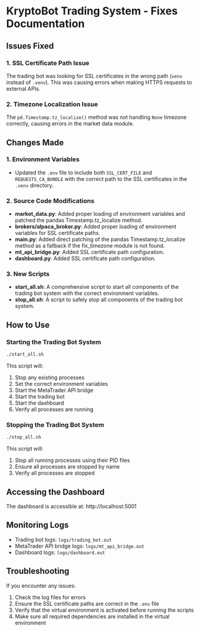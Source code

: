 # KryptoBot Trading System - Fixes Documentation

## Issues Fixed

### 1. SSL Certificate Path Issue
The trading bot was looking for SSL certificates in the wrong path (`venv` instead of `.venv`). This was causing errors when making HTTPS requests to external APIs.

### 2. Timezone Localization Issue
The `pd.Timestamp.tz_localize()` method was not handling `None` timezone correctly, causing errors in the market data module.

## Changes Made

### 1. Environment Variables
- Updated the `.env` file to include both `SSL_CERT_FILE` and `REQUESTS_CA_BUNDLE` with the correct path to the SSL certificates in the `.venv` directory.

### 2. Source Code Modifications
- **market_data.py**: Added proper loading of environment variables and patched the pandas Timestamp.tz_localize method.
- **brokers/alpaca_broker.py**: Added proper loading of environment variables for SSL certificate paths.
- **main.py**: Added direct patching of the pandas Timestamp.tz_localize method as a fallback if the fix_timezone module is not found.
- **mt_api_bridge.py**: Added SSL certificate path configuration.
- **dashboard.py**: Added SSL certificate path configuration.

### 3. New Scripts
- **start_all.sh**: A comprehensive script to start all components of the trading bot system with the correct environment variables.
- **stop_all.sh**: A script to safely stop all components of the trading bot system.

## How to Use

### Starting the Trading Bot System
```bash
./start_all.sh
```
This script will:
1. Stop any existing processes
2. Set the correct environment variables
3. Start the MetaTrader API bridge
4. Start the trading bot
5. Start the dashboard
6. Verify all processes are running

### Stopping the Trading Bot System
```bash
./stop_all.sh
```
This script will:
1. Stop all running processes using their PID files
2. Ensure all processes are stopped by name
3. Verify all processes are stopped

## Accessing the Dashboard
The dashboard is accessible at: http://localhost:5001

## Monitoring Logs
- Trading bot logs: `logs/trading_bot.out`
- MetaTrader API bridge logs: `logs/mt_api_bridge.out`
- Dashboard logs: `logs/dashboard.out`

## Troubleshooting
If you encounter any issues:
1. Check the log files for errors
2. Ensure the SSL certificate paths are correct in the `.env` file
3. Verify that the virtual environment is activated before running the scripts
4. Make sure all required dependencies are installed in the virtual environment 